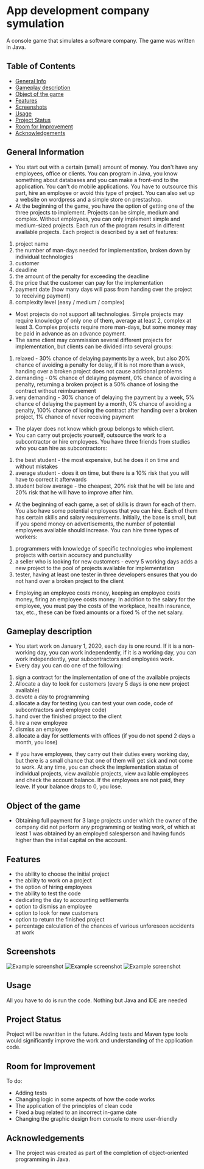 # App development company symulation
A console game that simulates a software company. The game was written in Java.

## Table of Contents
* [General Info](#general-information)
* [Gameplay description](#gameplay-description)
* [Object of the game](#object-of-the-game)
* [Features](#features)
* [Screenshots](#screenshots)
* [Usage](#usage)
* [Project Status](#project-status)
* [Room for Improvement](#room-for-improvement)
* [Acknowledgements](#acknowledgements)


## General Information
- You start out with a certain (small) amount of money. You don't have any employees, office or clients. You can program in Java, you know something about databases and you can make a front-end to the application. You can't do mobile applications. You have to outsource this part, hire an employee or avoid this type of project. You can also set up a website on wordpress and a simple store on prestashop.
- At the beginning of the game, you have the option of getting one of the three projects to implement. Projects can be simple, medium and complex. Without employees, you can only implement simple and medium-sized projects. Each run of the program results in different available projects. Each project is described by a set of features:
 1. project name
 2. the number of man-days needed for implementation, broken down by individual technologies
 3. customer
 4. deadline
 5. the amount of the penalty for exceeding the deadline
 6. the price that the customer can pay for the implementation
 7. payment date (how many days will pass from handing over the project to receiving payment)
 8. complexity level (easy / medium / complex)
 
- Most projects do not support all technologies. Simple projects may require knowledge of only one of them, average at least 2, complex at least 3. Complex projects require more man-days, but some money may be paid in advance as an advance payment.
- The same client may commission several different projects for implementation, but clients can be divided into several groups:
1. relaxed - 30% chance of delaying payments by a week, but also 20% chance of avoiding a penalty for delay, if it is not more than a week, handing over a broken project does not cause additional problems
2. demanding - 0% chance of delaying payment, 0% chance of avoiding a penalty, returning a broken project is a 50% chance of losing the contract without reimbursement
3. very demanding - 30% chance of delaying the payment by a week, 5% chance of delaying the payment by a month, 0% chance of avoiding a penalty, 100% chance of losing the contract after handing over a broken project, 1% chance of never receiving payment
- The player does not know which group belongs to which client.
- You can carry out projects yourself, outsource the work to a subcontractor or hire employees. You have three friends from studies who you can hire as subcontractors:
1. the best student - the most expensive, but he does it on time and without mistakes
2. average student - does it on time, but there is a 10% risk that you will have to correct it afterwards
3. student below average - the cheapest, 20% risk that he will be late and 20% risk that he will have to improve after him.
- At the beginning of each game, a set of skills is drawn for each of them. You also have some potential employees that you can hire. Each of them has certain skills and salary requirements. Initially, the base is small, but if you spend money on advertisements, the number of potential employees available should increase. You can hire three types of workers:
1. programmers with knowledge of specific technologies who implement projects with certain accuracy and punctuality
2. a seller who is looking for new customers - every 5 working days adds a new project to the pool of projects available for implementation
3. tester, having at least one tester in three developers ensures that you do not hand over a broken project to the client
- Employing an employee costs money, keeping an employee costs money, firing an employee costs money. In addition to the salary for the employee, you must pay the costs of the workplace, health insurance, tax, etc., these can be fixed amounts or a fixed % of the net salary.


## Gameplay description
- You start work on January 1, 2020, each day is one round. If it is a non-working day, you can work independently, if it is a working day, you can work independently, your subcontractors and employees work.
- Every day you can do one of the following:
1. sign a contract for the implementation of one of the available projects
2. Allocate a day to look for customers (every 5 days is one new project available)
3. devote a day to programming
4. allocate a day for testing (you can test your own code, code of subcontractors and employee code)
5. hand over the finished project to the client
6. hire a new employee
7. dismiss an employee
8. allocate a day for settlements with offices (if you do not spend 2 days a month, you lose)
- If you have employees, they carry out their duties every working day, but there is a small chance that one of them will get sick and not come to work. At any time, you can check the implementation status of individual projects, view available projects, view available employees and check the account balance. If the employees are not paid, they leave. If your balance drops to 0, you lose.

## Object of the game
- Obtaining full payment for 3 large projects under which the owner of the company did not perform any programming or testing work, of which at least 1 was obtained by an employed salesperson and having funds higher than the initial capital on the account.

## Features
- the ability to choose the initial project
- the ability to work on a project
- the option of hiring employees
- the ability to test the code
- dedicating the day to accounting settlements
- option to dismiss an employee
- option to look for new customers
- option to return the finished project
- percentage calculation of the chances of various unforeseen accidents at work


## Screenshots
![Example screenshot](./images/startProject.png)
![Example screenshot](./images/menu.png)
![Example screenshot](./images/pracownicy.png)


## Usage
All you have to do is run the code. Nothing but Java and IDE are needed


## Project Status
Project will be rewritten in the future. Adding tests and Maven type tools would significantly improve the work and understanding of the application code.


## Room for Improvement
To do:
- Adding tests
- Changing logic in some aspects of how the code works
- The application of the principles of clean code
- Fixed a bug related to an incorrect in-game date
- Changing the graphic design from console to more user-friendly


## Acknowledgements
- The project was created as part of the completion of object-oriented programming in Java.


